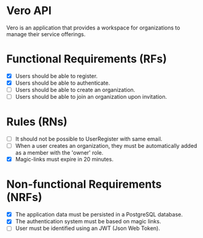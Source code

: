 # Vero API

Vero is an application that provides a workspace for organizations to manage their service offerings.

# Functional Requirements (RFs)

- [x] Users should be able to register.
- [x] Users should be able to authenticate.
- [ ] Users should be able to create an organization.
- [ ] Users should be able to join an organization upon invitation.

# Rules (RNs)

- [ ] It should not be possible to UserRegister with same email.
- [ ] When a user creates an organization,
      they must be automatically added as a member with the 'owner' role.
- [x] Magic-links must expire in 20 minutes.

# Non-functional Requirements (NRFs)

- [x] The application data must be persisted in a PostgreSQL database.
- [x] The authentication system must be based on magic links.
- [ ] User must be identified using an JWT (Json Web Token).
